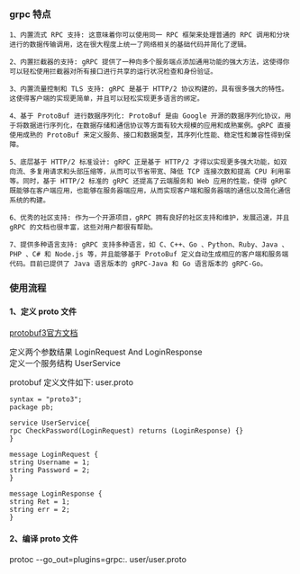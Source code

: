 ### grpc 特点

```
1、内置流式 RPC 支持: 这意味着你可以使用同一 RPC 框架来处理普通的 RPC 调用和分块进行的数据传输调用，这在很大程度上统一了网络相关的基础代码并简化了逻辑。

2、内置拦截器的支持: gRPC 提供了一种向多个服务端点添加通用功能的强大方法，这使得你可以轻松使用拦截器对所有接口进行共享的运行状况检查和身份验证。

3、内置流量控制和 TLS 支持: gRPC 是基于 HTTP/2 协议构建的，具有很多强大的特性。这使得客户端的实现更简单，并且可以轻松实现更多语言的绑定。

4、基于 ProtoBuf 进行数据序列化: ProtoBuf 是由 Google 开源的数据序列化协议，用于将数据进行序列化，在数据存储和通信协议等方面有较大规模的应用和成熟案例。gRPC 直接使用成熟的 ProtoBuf 来定义服务、接口和数据类型，其序列化性能、稳定性和兼容性得到保障。

5、底层基于 HTTP/2 标准设计: gRPC 正是基于 HTTP/2 才得以实现更多强大功能，如双向流、多复用请求和头部压缩等，从而可以节省带宽、降低 TCP 连接次数和提高 CPU 利用率等。同时，基于 HTTP/2 标准的 gRPC 还提高了云端服务和 Web 应用的性能，使得 gRPC 既能够在客户端应用，也能够在服务器端应用，从而实现客户端和服务器端的通信以及简化通信系统的构建。

6、优秀的社区支持: 作为一个开源项目，gRPC 拥有良好的社区支持和维护，发展迅速，并且 gRPC 的文档也很丰富，这些对用户都很有帮助。

7、提供多种语言支持: gRPC 支持多种语言，如 C、C++、Go 、Python、Ruby、Java 、PHP 、C# 和 Node.js 等，并且能够基于 ProtoBuf 定义自动生成相应的客户端和服务端代码。目前已提供了 Java 语言版本的 gRPC-Java 和 Go 语言版本的 gRPC-Go。
```

### 使用流程

#### 1、定义 proto 文件

[protobuf3官方文档](https://developers.google.com/protocol-buffers/docs/proto3)

定义两个参数结果 LoginRequest And LoginResponse    
定义一个服务结构 UserService 

protobuf 定义文件如下: user.proto
```
syntax = "proto3";
package pb;

service UserService{
rpc CheckPassword(LoginRequest) returns (LoginResponse) {}
}

message LoginRequest {
string Username = 1;
string Password = 2;
}

message LoginResponse {
string Ret = 1;
string err = 2;
}
```

#### 2、编译 proto 文件

protoc --go_out=plugins=grpc:. user/user.proto




